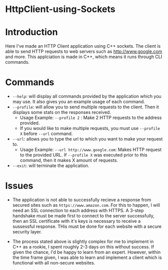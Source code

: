 # HttpClient-using-Sockets

# Introduction
Here I've made an HTTP Client application using C++ sockets. The client is able to send HTTP requests to web servers such as http://www.google.com and more. This applciation is made in C++, which means it runs through CLI commands. 

# Commands
+ `--help`:  will display all commands provided by the application which you may use. It also gives you an example usage of each command. 
+ `--profile`: will allow you to send multiple requests to the client. Then it displays some stats on the responses received. 
  + Usage Example: `--profile 2` : Make 2 HTTP requests to the address provided. 
  + If you would like to make multiple requests, you must use `--profile X` before `--url` command.
+ `--url`: allows you to type the url to which you want to make your request to.
  + Usage Example: `--url http://www.google.com`: Makes HTTP request to the provided URL. If `--profile X` was executed prior to this command, then it makes X amount of requests.
+ `--exit`: will terminate the application.


# Issues
+ The application is not able to successfully recieve a response from secured sites such as `https://www.amazon.com`. For this to happen, I will need an SSL connection to each address with HTTPS. A 3-step handshake must be made first to connect to the server successfully, then an SSL certificate with it's keys is necessary to receive a sussessful response. THis must be done for each website with a secure security layer.

+ The process stated above is slightly complex for me to implement in C++ as a rookie, I spent roughly 2-3 days on this without success. If given the chance, I'd be happy to learn from an expert. However, within the time frame given, I was able to learn and implement a client which is functional with all non-secure websites.

